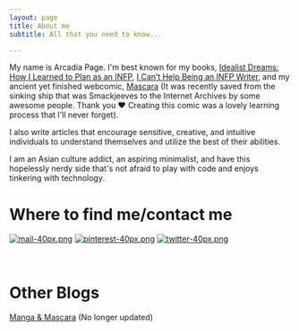 ```yaml
---
layout: page
title: About me
subtitle: All that you need to know...

---
```

My name is Arcadia Page. I'm best known for my books, [Idealist Dreams: How I Learned to Plan as an INFP](https://payhip.com/b/KrBh),   [I Can’t Help Being an INFP Writer](https://payhip.com/b/4tWM), and my ancient yet finished webcomic, [Mascara](https://ia801806.us.archive.org/33/items/smackjeeves-59912/59912/index.html#1) (It was recently saved from the sinking ship that was Smackjeeves to the Internet Archives by some awesome people. Thank you ❤️ Creating this comic was a lovely learning process that I'll never forget).

I also write articles that encourage sensitive, creative, and intuitive individuals to understand themselves and utilize the best of their abilities.

I am an Asian culture addict, an aspiring minimalist, and have this hopelessly nerdy side that's not afraid to play with code and enjoys tinkering with technology.

# Where to find me/contact me

[![mail-40px.png](https://i.postimg.cc/yxz84Qmx/mail-40px.png)](mailto:arcadiapage@gmail.com) [![pinterest-40px.png](https://i.postimg.cc/gJh27F61/pinterest-40px.png)](https://www.pinterest.com/arcadiapage/) [![twitter-40px.png](https://i.postimg.cc/R0y0GVqc/twitter-40px.png)](https://twitter.com/arcadiapage)

<br/>

# Other Blogs

[Manga & Mascara](https://manga-arcadia.blogspot.com/) (No longer updated)